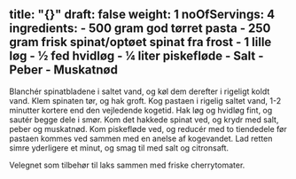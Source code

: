 title: "{}"
draft: false
weight: 1
noOfServings: 4
ingredients:
	- 500 gram god tørret pasta
	- 250 gram frisk spinat/optøet spinat fra frost
	- 1 lille løg
	- ½ fed hvidløg
	- ¼ liter piskefløde
	- Salt
	- Peber
	- Muskatnød
---

Blanchér spinatbladene i saltet vand, og køl dem derefter i rigeligt
koldt vand. Klem spinaten tør, og hak groft. Kog pastaen i rigelig
saltet vand, 1-2 minutter kortere end den vejledende kogetid. Hak løg og
hvidløg fint, og sautér begge dele i smør. Kom det hakkede spinat ved,
og krydr med salt, peber og muskatnød. Kom piskefløde ved, og reducér
med to tiendedele før pastaen kommes ved sammen med en anelse af
kogevandet. Lad retten simre yderligere et minut, og smag til med salt
og citronsaft.

Velegnet som tilbehør til laks sammen med friske cherrytomater.

